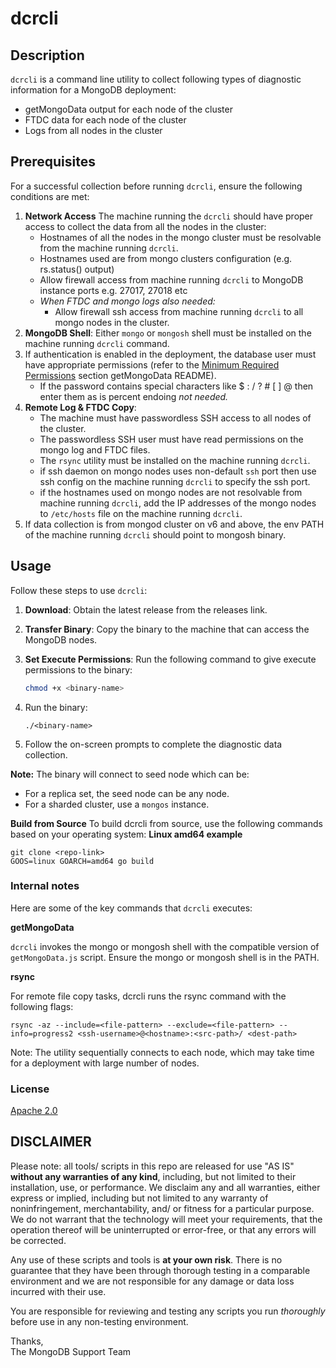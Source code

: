# dcrcli

## Description

`dcrcli` is a command line utility to collect following types of diagnostic information for a MongoDB deployment:
 - getMongoData output for each node of the cluster
 - FTDC data for each node of the cluster
 - Logs from all nodes in the cluster


## Prerequisites

For a successful collection before running `dcrcli`, ensure the following conditions are met:

1. **Network Access** The machine running the `dcrcli` should have proper access to collect the data from all the nodes in the cluster: 
   - Hostnames of all the nodes in the mongo cluster must be resolvable from the machine running `dcrcli`.
   - Hostnames used are from mongo clusters configuration (e.g. rs.status() output)
   - Allow firewall access from machine running `dcrcli` to MongoDB instance ports e.g. 27017, 27018 etc
   - _When FTDC and mongo logs also needed:_ 
     - Allow firewall ssh access from machine running `dcrcli` to all mongo nodes in the cluster.  
2. **MongoDB Shell**: Either `mongo` or `mongosh` shell must be installed on the machine running `dcrcli` command.
3. If authentication is enabled in the deployment, the database user must have appropriate permissions (refer to the [Minimum Required Permissions](https://github.com/mongodb/support-tools/blob/master/getMongoData/README.md#more-details) section getMongoData README).
   - If the password contains special characters like $ : / ? # [ ] @ then enter them as is percent endoing _not needed._
4. **Remote Log & FTDC Copy**:
   - The machine must have passwordless SSH access to all nodes of the cluster.
   - The passwordless SSH user must have read permissions on the mongo log and FTDC files.
   - The `rsync` utility must be installed on the machine running `dcrcli`.
   - if ssh daemon on mongo nodes uses non-default `ssh` port then use ssh config on the machine running `dcrcli` to specify the ssh port.
   - if the hostnames used on mongo nodes are not resolvable from machine running `dcrcli`, add the IP addresses of the mongo nodes to `/etc/hosts` file on the machine running `dcrcli`. 
 5. If data collection is from mongod cluster on v6 and above, the env PATH of the machine running `dcrcli` should point to mongosh binary. 
 

## Usage

Follow these steps to use `dcrcli`:

1. **Download**: Obtain the latest release from the releases link.
2. **Transfer Binary**: Copy the binary to the machine that can access the MongoDB nodes.

3. **Set Execute Permissions**: Run the following command to give execute permissions to the binary:
   ```bash
   chmod +x <binary-name>
   ```
4. Run the binary:
   ```
   ./<binary-name>
   ```
5. Follow the on-screen prompts to complete the diagnostic data collection.

**Note:** The binary will connect to seed node which can be: 
   - For a replica set, the seed node can be any node.
   - For a sharded cluster, use a `mongos` instance.

**Build from Source**
To build dcrcli from source, use the following commands based on your operating system: 
**Linux amd64 example**
```
git clone <repo-link>
GOOS=linux GOARCH=amd64 go build
```

### Internal notes

Here are some of the key commands that `dcrcli` executes:

**getMongoData**

`dcrcli` invokes the mongo or mongosh shell with the compatible version of `getMongoData.js` script. Ensure the mongo or mongosh shell is in the PATH. 

**rsync**

For remote file copy tasks, dcrcli runs the rsync command with the following flags:
```
rsync -az --include=<file-pattern> --exclude=<file-pattern> --info=progress2 <ssh-username>@<hostname>:<src-path>/ <dest-path>
```

Note: The utility sequentially connects to each node, which may take time for a deployment with large number of nodes.

### License

[Apache 2.0](http://www.apache.org/licenses/LICENSE-2.0)


DISCLAIMER
----------
Please note: all tools/ scripts in this repo are released for use "AS IS" **without any warranties of any kind**,
including, but not limited to their installation, use, or performance.  We disclaim any and all warranties, either
express or implied, including but not limited to any warranty of noninfringement, merchantability, and/ or fitness
for a particular purpose.  We do not warrant that the technology will meet your requirements, that the operation
thereof will be uninterrupted or error-free, or that any errors will be corrected.

Any use of these scripts and tools is **at your own risk**.  There is no guarantee that they have been through
thorough testing in a comparable environment and we are not responsible for any damage or data loss incurred with
their use.

You are responsible for reviewing and testing any scripts you run *thoroughly* before use in any non-testing
environment.

Thanks,  
The MongoDB Support Team
